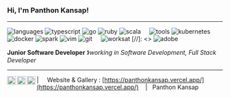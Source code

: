 ### Hi, I'm Panthon Kansap!

----

![languages](https://img.shields.io/static/v1?label=&message=languages:&color=111&style=flat-square)
![typescript](https://img.shields.io/static/v1?logo=typescript&label=&message=typescript&color=36465D&logoColor=AAA&style=flat-square&link=)
![go](https://img.shields.io/static/v1?logo=go&label=&message=golang&color=36465D&logoColor=AAA&style=flat-square)
![ruby](https://img.shields.io/static/v1?logo=ruby&label=&message=ruby&color=36465D&logoColor=AAA&style=flat-square)
![scala](https://img.shields.io/static/v1?logo=scala&label=&message=scala&color=36465D&logoColor=AAA&style=flat-square)
&nbsp;&nbsp;&nbsp;
![tools](https://img.shields.io/static/v1?label=&message=tools:&color=111&style=flat-square)
![kubernetes](https://img.shields.io/static/v1?logo=kubernetes&label=&message=kubernetes&color=36465D&logoColor=AAA&style=flat-square)
![docker](https://img.shields.io/static/v1?logo=docker&label=&message=docker&color=36465D&logoColor=AAA&style=flat-square)
![spark](https://img.shields.io/static/v1?logo=apache-spark&label=&message=spark&color=36465D&logoColor=AAA&style=flat-square)
![vim](https://img.shields.io/static/v1?logo=vim&label=&message=vim&color=36465D&logoColor=AAA&style=flat-square)
![git](https://img.shields.io/static/v1?logo=git&label=&message=git&color=36465D&logoColor=AAA&style=flat-square)
&nbsp;&nbsp;&nbsp;
![worksat](https://img.shields.io/static/v1?label=&message=@:&color=111&style=flat-square)
[//]: <> ![adobe](https://img.shields.io/static/v1?logo=adobe&label=&message=adobe&color=111&logoColor=FF0000&style=flat-square)

**Junior Software Developer** &#12299;_working in Software Development, Full Stack Developer_

----

<a href="#">
  <img align="left" alt="Stefanie's Twitter" width="20px" src="https://simpleicons.now.sh/twitter/495f7e" />
</a>
<a href="#">
  <img align="left" alt="Stefanie's Instagram" width="20px" src="https://simpleicons.now.sh/instagram/495f7e" />
</a>
<a href="#">
  <img align="left" alt="Stefanie's LinkedIn" width="20px" src="https://simpleicons.now.sh/linkedin/495f7e" />
</a>

| &nbsp;&nbsp;&nbsp; Website & Gallery : [https://panthonkansap.vercel.app/](https://panthonkansap.vercel.app/) &nbsp;&nbsp;&nbsp;|&nbsp;&nbsp;&nbsp;Panthon Kansap
